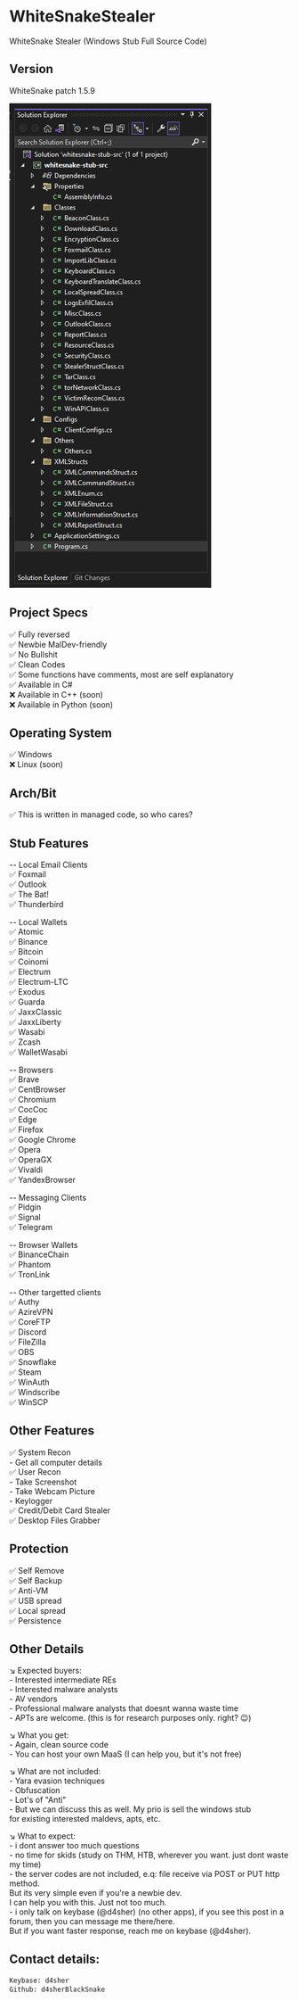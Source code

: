 # WhiteSnakeStealer
WhiteSnake Stealer (Windows Stub Full Source Code)


## Version
WhiteSnake patch 1.5.9

![whitesnake stealer project tree screenshot](Screenshot%202023-05-28%20182439.png?raw=true "whitesnake stealer project tree screenshot")

## Project Specs
✅ Fully reversed  
✅ Newbie MalDev-friendly  
✅ No Bullshit  
✅ Clean Codes  
✅ Some functions have comments, most are self explanatory  
✅ Available in C#  
❌ Available in C++ (soon)  
❌ Available in Python (soon)  


## Operating System
✅ Windows  
❌ Linux (soon)  


## Arch/Bit
✅ This is written in managed code, so who cares?  


## Stub Features

-- Local Email Clients  
✅ Foxmail  
✅ Outlook  
✅ The Bat!  
✅ Thunderbird  


-- Local Wallets  
✅ Atomic  
✅ Binance  
✅ Bitcoin   
✅ Coinomi  
✅ Electrum  
✅ Electrum-LTC  
✅ Exodus  
✅ Guarda  
✅ JaxxClassic  
✅ JaxxLiberty  
✅ Wasabi  
✅ Zcash  
✅ WalletWasabi  


-- Browsers  
✅ Brave  
✅ CentBrowser  
✅ Chromium  
✅ CocCoc  
✅ Edge  
✅ Firefox  
✅ Google Chrome  
✅ Opera  
✅ OperaGX  
✅ Vivaldi  
✅ YandexBrowser  


-- Messaging Clients  
✅ Pidgin  
✅ Signal  
✅ Telegram  


-- Browser Wallets  
✅ BinanceChain  
✅ Phantom  
✅ TronLink  


-- Other targetted clients  
✅ Authy  
✅ AzireVPN  
✅ CoreFTP  
✅ Discord  
✅ FileZilla  
✅ OBS  
✅ Snowflake  
✅ Steam  
✅ WinAuth   
✅ Windscribe  
✅ WinSCP  



## Other Features  
✅ System Recon  
	- Get all computer details  
✅ User Recon  
	- Take Screenshot  
	- Take Webcam Picture  
	- Keylogger  
✅ Credit/Debit Card Stealer  
✅ Desktop Files Grabber  



## Protection  
✅ Self Remove  
✅ Self Backup  
✅ Anti-VM  
✅ USB spread  
✅ Local spread  
✅ Persistence  



## Other Details  

↘️ Expected buyers:  
	- Interested intermediate REs  
	- Interested malware analysts  
	- AV vendors  
	- Professional malware analysts that doesnt wanna waste time  
	- APTs are welcome. (this is for research purposes only. right? 😉)  


↘️ What you get:  
	- Again, clean source code  
	- You can host your own MaaS (I can help you, but it's not free)  


↘️ What are not included:  
	- Yara evasion techniques  
	- Obfuscation  
	- Lot's of "Anti"  
	- But we can discuss this as well. My prio is sell the windows stub   
		for existing interested maldevs, apts, etc.  


↘️ What to expect:  
	- i dont answer too much questions  
	- no time for skids (study on THM, HTB, wherever you want. just dont waste my time)  
	- the server codes are not included, e.q: file receive via POST or PUT http method.   
		But its very simple even if you're a newbie dev.  
		I can help you with this. Just not too much.  
	- i only talk on keybase (@d4sher) (no other apps), if you see this post in a forum, then you can message me there/here.  
		But if you want faster response, reach me on keybase (@d4sher).  


## Contact details:  
	Keybase: d4sher  
	Github: d4sherBlackSnake  

